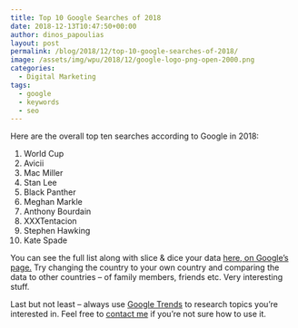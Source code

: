 ```yaml
---
title: Top 10 Google Searches of 2018
date: 2018-12-13T10:47:50+00:00
author: dinos_papoulias
layout: post
permalink: /blog/2018/12/top-10-google-searches-of-2018/
image: /assets/img/wpu/2018/12/google-logo-png-open-2000.png
categories:
  - Digital Marketing
tags:
  - google
  - keywords
  - seo
---
```

Here are the overall top ten searches according to Google in 2018:

  1. World Cup
  2. Avicii
  3. Mac Miller
  4. Stan Lee
  5. Black Panther
  6. Meghan Markle
  7. Anthony Bourdain
  8. XXXTentacion
  9. Stephen Hawking
 10. Kate Spade

You can see the full list along with slice & dice your data <a href="https://trends.google.com/trends/yis/2018/GLOBAL/" target="_blank" rel="noopener">here, on Google&#8217;s page.</a> Try changing the country to your own country and comparing the data to other countries &#8211; of family members, friends etc. Very interesting stuff.

Last but not least &#8211; always use <a href="https://trends.google.com/trends/?geo=US" target="_blank" rel="noopener">Google Trends</a> to research topics you&#8217;re interested in. Feel free to [contact me](https://leadingwebstudio.com/contact/) if you&#8217;re not sure how to use it.
